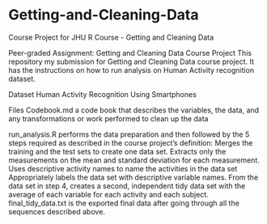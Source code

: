 # Getting-and-Cleaning-Data
Course Project for JHU R Course - Getting and Cleaning Data

Peer-graded Assignment: Getting and Cleaning Data Course Project
This repository my submission for Getting and Cleaning Data course project. It has the instructions on how to run analysis on Human Activity recognition dataset.

Dataset
Human Activity Recognition Using Smartphones

Files
Codebook.md a code book that describes the variables, the data, and any transformations or work performed to clean up the data

run_analysis.R performs the data preparation and then followed by the 5 steps required as described in the course project’s definition:
Merges the training and the test sets to create one data set.
Extracts only the measurements on the mean and standard deviation for each measurement.
Uses descriptive activity names to name the activities in the data set
Appropriately labels the data set with descriptive variable names.
From the data set in step 4, creates a second, independent tidy data set with the average of each variable for each activity and each subject.
final_tidy_data.txt is the exported final data after going through all the sequences described above.

